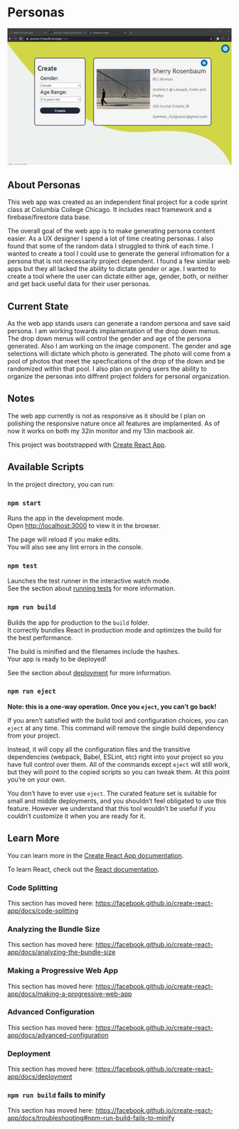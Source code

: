 # Personas

<img src="src/images/Screenshot 2020-12-18 175747.png"/>

## About Personas
This web app was created as an independent final project for a code sprint class at Columbia College Chicago. It includes react framework and a firebase/firestore data base. 

The overall goal of the web app is to make generating persona content easier. As a UX designer I spend a lot of time creating personas. I also found that some of the random data I struggled to think of each time. I wanted to create a tool I could use to generate the general infromation for a persona that is not necessarily project dependent. I found a few similar web apps but they all lacked the ability to dictate gender or age. I wanted to create a tool where the user can dictate either age, gender, both, or neither and get back useful data for their user personas.

## Current State
As the web app stands users can generate a random persona and save said persona. I am working towards implamentation of the drop down menus. The drop down menus will control the gender and age of the persona generated. Also I am working on the image component. The gender and age selections will dictate which photo is generated. The  photo will come from a pool of photos that meet the specfications of the drop of the down and be randomized within that pool. I also plan on giving users the ability to organize the personas into diffrent project folders for personal organization.

## Notes
The web app currently is not as responsive as it should be I plan on polishing the responsive nature once all features are implamented. As of now it works on both my 32in monitor and my 13in macbook air.




This project was bootstrapped with [Create React App](https://github.com/facebook/create-react-app).

## Available Scripts

In the project directory, you can run:

### `npm start`

Runs the app in the development mode.<br />
Open [http://localhost:3000](http://localhost:3000) to view it in the browser.

The page will reload if you make edits.<br />
You will also see any lint errors in the console.

### `npm test`

Launches the test runner in the interactive watch mode.<br />
See the section about [running tests](https://facebook.github.io/create-react-app/docs/running-tests) for more information.

### `npm run build`

Builds the app for production to the `build` folder.<br />
It correctly bundles React in production mode and optimizes the build for the best performance.

The build is minified and the filenames include the hashes.<br />
Your app is ready to be deployed!

See the section about [deployment](https://facebook.github.io/create-react-app/docs/deployment) for more information.

### `npm run eject`

**Note: this is a one-way operation. Once you `eject`, you can’t go back!**

If you aren’t satisfied with the build tool and configuration choices, you can `eject` at any time. This command will remove the single build dependency from your project.

Instead, it will copy all the configuration files and the transitive dependencies (webpack, Babel, ESLint, etc) right into your project so you have full control over them. All of the commands except `eject` will still work, but they will point to the copied scripts so you can tweak them. At this point you’re on your own.

You don’t have to ever use `eject`. The curated feature set is suitable for small and middle deployments, and you shouldn’t feel obligated to use this feature. However we understand that this tool wouldn’t be useful if you couldn’t customize it when you are ready for it.

## Learn More

You can learn more in the [Create React App documentation](https://facebook.github.io/create-react-app/docs/getting-started).

To learn React, check out the [React documentation](https://reactjs.org/).

### Code Splitting

This section has moved here: https://facebook.github.io/create-react-app/docs/code-splitting

### Analyzing the Bundle Size

This section has moved here: https://facebook.github.io/create-react-app/docs/analyzing-the-bundle-size

### Making a Progressive Web App

This section has moved here: https://facebook.github.io/create-react-app/docs/making-a-progressive-web-app

### Advanced Configuration

This section has moved here: https://facebook.github.io/create-react-app/docs/advanced-configuration

### Deployment

This section has moved here: https://facebook.github.io/create-react-app/docs/deployment

### `npm run build` fails to minify

This section has moved here: https://facebook.github.io/create-react-app/docs/troubleshooting#npm-run-build-fails-to-minify
